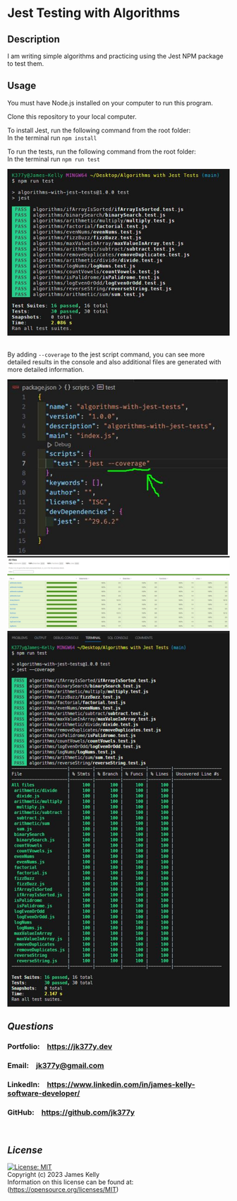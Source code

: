 # Jest Testing with Algorithms

## Description
I am writing simple algorithms and practicing using the Jest NPM package to test them.

## Usage
You must have Node.js installed on your computer to run this program.<br>

Clone this repository to your local computer.<br>

To install Jest, run the following command from the root folder:<br>
In the terminal run `npm install`<br>

To run the tests, run the following command from the root folder:<br>
In the terminal run `npm run test`<br>

<img src="./images/screenshot.JPG" alt="console screenshot" width=800/>
<br>
<br>

By adding `--coverage` to the jest script command, you can see more detailed results in the console and also additional files are generated with more detailed information.<br>

<img src="./images/screenshot3.JPG" alt="coverage script screenshot" width=500/>
<br>

<img src="./images/screenshot2.JPG" alt="coverage html browser screenshot" width=800/>
<br>

<img src="./images/screenshot4.JPG" alt="console with coverage screenshot" width=800/>
<br>

## *Questions*
<h3>Portfolio:&emsp;<a href="https://jk377y.dev" target="_blank">https://jk377y.dev</a></h3>
<h3>Email:&emsp;<a href="mailto:jk377y@gmail.com" target="_blank">jk377y@gmail.com</a></h3>
<h3>LinkedIn:&emsp;<a href="https://www.linkedin.com/in/james-kelly-software-developer/" target="_blank">https://www.linkedin.com/in/james-kelly-software-developer/</a></h3>
<h3>GitHub:&emsp;<a href="https://github.com/jk377y" target="_blank">https://github.com/jk377y</a></h3>
<br>

## *License*
[![License: MIT](https://img.shields.io/badge/License-MIT-blue.svg)](https://opensource.org/licenses/MIT)
<br>Copyright (c) 2023 James Kelly
<br>Information on this license can be found at: (https://opensource.org/licenses/MIT)
